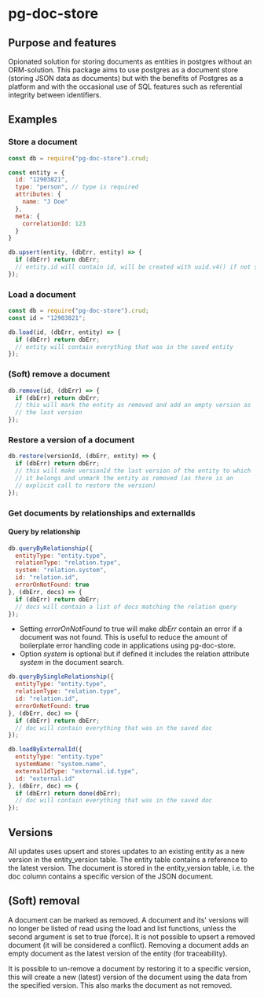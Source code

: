 # pg-doc-store

## Purpose and features
Opionated solution for storing documents as entities in postgres
without an ORM-solution. This package aims to use postgres as a
document store (storing JSON data as documents) but with the benefits
of Postgres as a platform and with the occasional use of SQL features
such as referential integrity between identifiers.

## Examples
### Store a document
```js
const db = require("pg-doc-store").crud;

const entity = {
  id: "12903821",
  type: "person", // type is required
  attributes: {
    name: "J Doe"
  },
  meta: {
    correlationId: 123
  }
}

db.upsert(entity, (dbErr, entity) => {
  if (dbErr) return dbErr;
  // entity.id will contain id, will be created with uuid.v4() if not set
});
```
### Load a document
```js
const db = require("pg-doc-store").crud;
const id = "12903821";

db.load(id, (dbErr, entity) => {
  if (dbErr) return dbErr;
  // entity will contain everything that was in the saved entity
});
```

### (Soft) remove a document
```js
db.remove(id, (dbErr) => {
  if (dbErr) return dbErr;
  // this will mark the entity as removed and add an empty version as
  // the last version
});

```

### Restore a version of a document
```js
db.restore(versionId, (dbErr, entity) => {
  if (dbErr) return dbErr;
  // this will make versionId the last version of the entity to which
  // it belongs and unmark the entity as removed (as there is an
  // explicit call to restore the version)
});

```

### Get documents by relationships and externalIds
#### Query by relationship
```js
db.queryByRelationship({
  entityType: "entity.type",
  relationType: "relation.type",
  system: "relation.system",
  id: "relation.id",
  errorOnNotFound: true
}, (dbErr, docs) => {
  if (dbErr) return dbErr;
  // docs will contain a list of docs matching the relation query
});
```
- Setting _errorOnNotFound_ to true will make _dbErr_ contain an error
if a document was not found. This is useful to reduce the amount of
boilerplate error handling code in applications using pg-doc-store.
- Option _system_ is optional but if defined it includes the relation attribute _system_ in the document search.

```js
db.queryBySingleRelationship({
  entityType: "entity.type",
  relationType: "relation.type",
  id: "relation.id",
  errorOnNotFound: true
}, (dbErr, doc) => {
  if (dbErr) return dbErr;
  // doc will contain everything that was in the saved doc
});
```

```js
db.loadByExternalId({
  entityType: "entity.type"
  systemName: "system.name",
  externalIdType: "external.id.type",
  id: "external.id"
}, (dbErr, doc) => {
  if (dbErr) return done(dbErr);
  // doc will contain everything that was in the saved doc
});
```

## Versions
All updates uses upsert and stores updates to an existing entity as a
new version in the entity\_version table. The entity table contains a
reference to the latest version. The document is stored in the
entity\_version table, i.e. the doc column contains a specific
version of the JSON document.

## (Soft) removal
A document can be marked as removed. A document and its' versions will
no longer be listed of read using the load and list functions, unless
the second argument is set to true (force). It is not possible to
upsert a removed document (it will be considered a conflict). Removing
a document adds an empty document as the latest version of the entity
(for traceability).

It is possible to un-remove a document by restoring it to a specific
version, this will create a new (latest) version of the document using
the data from the specified version. This also marks the document as
not removed.
